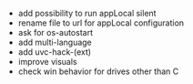 - add possibility to run appLocal silent
- rename file to url for appLocal configuration
- ask for os-autostart
- add multi-language
- add uvc-hack-(ext)
- improve visuals
- check win behavior for drives other than C